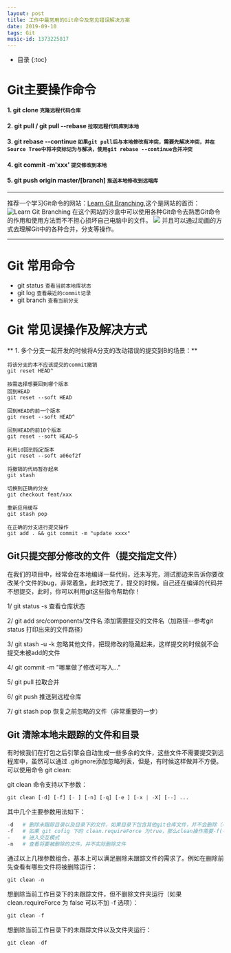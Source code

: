 ```yaml
---
layout: post
title: 工作中最常用的Git命令及常见错误解决方案
date: 2019-09-10
tags: Git
music-id: 1373225817
--- 
```


*  目录
{:toc}


# Git主要操作命令
#### 1. git clone   `克隆远程代码仓库`
#### 2. git pull / git pull --rebase `拉取远程代码库到本地`
#### 3. git rebase --continue `如果git pull后与本地修改有冲突，需要先解决冲突，并在Source Tree中将冲突标记为与解决，使用git rebase --continue合并冲突`
#### 4. git commit -m'xxx' `提交修改到本地`
#### 5. git push origin master/[branch] `推送本地修改到远端库`


-------
推荐一个学习Git命令的网站：[Learn Git Branching](https://learngitbranching.js.org/),这个是网站的首页：
![Learn Git Branching](https://es-blogimg.oss-cn-hangzhou.aliyuncs.com/img/20190911194932.png)
    在这个网站的沙盒中可以使用各种Git命令去熟悉Git命令的作用和使用方法而不不担心损坏自己电脑中的文件。
    ![](https://es-blogimg.oss-cn-hangzhou.aliyuncs.com/img/20190911195434.png)
    并且可以通过动画的方式去理解Git中的各种合并，分支等操作。

-------
 

# Git 常用命令
* git status `查看当前本地库状态`
* git log `查看最近的commit记录`
* git branch `查看当前分支`



# Git 常见误操作及解决方式
** 1. 多个分支一起开发的时候将A分支的改动错误的提交到B的场景：**

```
将该分支的本不应该提交的commit撤销
git reset HEAD^

按需选择想要回到哪个版本
回到HEAD
git reset --soft HEAD

回到HEAD的前一个版本
git reset --soft HEAD^

回到HEAD的前10个版本
git reset --soft HEAD~5 

利用id回到指定版本
git reset --soft a06ef2f

将撤销的代码暂存起来
git stash

切换到正确的分支
git checkout feat/xxx

重新应用缓存 
git stash pop

在正确的分支进行提交操作
git add . && git commit -m "update xxxx"
```



## Git只提交部分修改的文件（提交指定文件）
在我们的项目中，经常会在本地编译一些代码，还未写完，测试那边来告诉你要改改某个文件的bug，非常着急，此时改完了，提交的时候，自己还在编译的代码并不想提交，此时，你可以利用git这些指令帮助你！

1/ git status -s 查看仓库状态

2/ git add src/components/文件名 添加需要提交的文件名（加路径--参考git status 打印出来的文件路径）

3/ git stash -u -k 忽略其他文件，把现修改的隐藏起来，这样提交的时候就不会提交未被add的文件

4/ git commit -m "哪里做了修改可写入..."

5/ git pull 拉取合并

6/ git push 推送到远程仓库

7/ git stash pop 恢复之前忽略的文件（非常重要的一步）


## Git 清除本地未跟踪的文件和目录
有时候我们在打包之后引擎会自动生成一些多余的文件，这些文件不需要提交到远程库中，虽然可以通过 .gitignore添加忽略列表，但是，有时候这样做并不方便。可以使用命令 git clean:


git clean 命令支持以下参数：

```python
git clean [-d] [-f] [- ] [-n] [-q] [-e ] [-x | -X] [--] ...


```
其中几个主要参数用法如下：

```python
-d   # 删除未跟踪目录以及目录下的文件，如果目录下包含其他git仓库文件，并不会删除（-dff可以删除）。
-f   # 如果 git cofig 下的 clean.requireForce 为true，那么clean操作需要-f(--force)来强制执行。
-    # 进入交互模式
-n   # 查看将要被删除的文件，并不实际删除文件


```
通过以上几根参数组合，基本上可以满足删除未跟踪文件的需求了。例如在删除前先查看有哪些文件将被删除运行：

```python
git clean -n


```
想删除当前工作目录下的未跟踪文件，但不删除文件夹运行（如果 clean.requireForce 为 false 可以不加 -f 选项）：

```python
git clean -f


```
想删除当前工作目录下的未跟踪文件以及文件夹运行：

```python
git clean -df
```